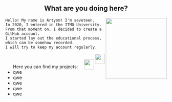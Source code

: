 <h2 align = "center" >What are you doing here?</h2>
<p><img src= "https://i.pinimg.com/originals/71/51/3a/71513ac815fbee5224723c02a1739bb0.gif" width = "190" align = "right"></p>

    Hello! My name is Artyom! I'm seveteen.
    In 2020, I entered in the ITMO University.
    From that moment on, I decided to create a GitHub account.
    I started lay out the educational process, which can be somehow recorded.
    I will try to keep my account regularly.
   
   <a href = "https://vk.com/mrfadeyev"><img src = "https://free-png.ru/wp-content/uploads/2020/04/VK-chb_t-320x320.png" width = "31" align = "right" target = "_blank"></a>
   <br>
   <a href = "https://t.me/not_fadyat"><img src = "https://i.pinimg.com/originals/a9/74/1a/a9741aa5ce89000ef341872d32e4ba69.png" width = "31" align = "right" target = "_blank"></a>
<ul>
   Here you can find my projects:
    <li>qwe</li>
    <li>qwe</li>
    <li>qwe</li>
    <li>qwe</li>
    <li>qwe</li>
</ul>
